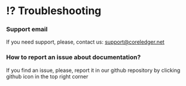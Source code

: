 # ⁉ Troubleshooting

### Support email

If you need support, please, contact us: support@coreledger.net

### How to report an issue about documentation?

If you find an issue, please, report it in our github repository by clicking github icon in the top right corner
